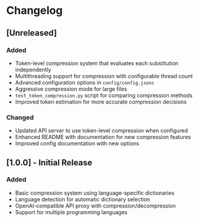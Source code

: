# Changelog

## [Unreleased]

### Added
- Token-level compression system that evaluates each substitution independently
- Multithreading support for compression with configurable thread count
- Advanced configuration options in `config/config.jsonc`
- Aggressive compression mode for large files
- `test_token_compression.py` script for comparing compression methods
- Improved token estimation for more accurate compression decisions

### Changed
- Updated API server to use token-level compression when configured
- Enhanced README with documentation for new compression features
- Improved config documentation with new options

## [1.0.0] - Initial Release

### Added
- Basic compression system using language-specific dictionaries
- Language detection for automatic dictionary selection
- OpenAI-compatible API proxy with compression/decompression
- Support for multiple programming languages 
